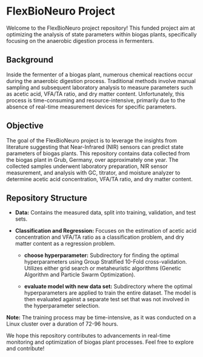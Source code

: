 # **FlexBioNeuro Project**

Welcome to the FlexBioNeuro project repository! This funded project aim at optimizing the analysis of state parameters within biogas plants, specifically focusing on the anaerobic digestion process in fermenters.

## Background

Inside the fermenter of a biogas plant, numerous chemical reactions occur during the anaerobic digestion process. Traditional methods involve manual sampling and subsequent laboratory analysis to measure parameters such as acetic acid, VFA/TA ratio, and dry matter content. Unfortunately, this process is time-consuming and resource-intensive, primarily due to the absence of real-time measurement devices for specific parameters.

## Objective

The goal of the FlexBioNeuro project is to leverage the insights from literature suggesting that Near-Infrared (NIR) sensors can predict state parameters of biogas plants. This repository contains data collected from the biogas plant in Grub, Germany, over approximately one year. The collected samples underwent laboratory preparation, NIR sensor measurement, and analysis with GC, titrator, and moisture analyzer to determine acetic acid concentration, VFA/TA ratio, and dry matter content.

## Repository Structure

- **Data:** Contains the measured data, split into training, validation, and test sets.
  
- **Classification and Regression:** Focuses on the estimation of acetic acid concentration and VFA/TA ratio as a classification problem, and dry matter content as a regression problem.

  - **choose hyperparameter:** Subdirectory for finding the optimal hyperparameters using Group Stratified 10-Fold cross-validation. Utilizes either grid search or metaheuristic algorithms (Genetic Algorithm and Particle Swarm Optimization).

  - **evaluate model with new data set:** Subdirectory where the optimal hyperparameters are applied to train the entire dataset. The model is then evaluated against a separate test set that was not involved in the hyperparameter selection.

**Note:** The training process may be time-intensive, as it was conducted on a Linux cluster over a duration of 72-96 hours.

We hope this repository contributes to advancements in real-time monitoring and optimization of biogas plant processes. Feel free to explore and contribute!
